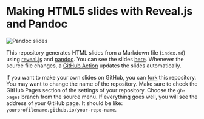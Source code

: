 # Making HTML5 slides with Reveal.js and Pandoc

![Pandoc slides](https://github.com/samarehsamadi/presentation-reveal-pandoc/workflows/Pandoc%20slides/badge.svg)

This repository generates HTML slides from a Markdown file (`index.md`) using [reveal.js](https://revealjs.com/) and [pandoc](https://pandoc.org/). You can see the slides [here](https://samarehsamadi.github.io/presentation-reveal-pandoc). Whenever the source file changes, a [GitHub Action](https://github.com/features/actions) updates the slides automatically.

If you want to make your own slides on GitHub, you can [fork](https://help.github.com/en/github/getting-started-with-github/fork-a-repo) this repository. You may want to change the name of the repository. Make sure to check the GitHub Pages section of the settings of your repository. Choose the `gh-pages` branch from the source menu. If everything goes well, you will see the address of your GitHub page. It should be like: `yourprofilename.github.io/your-repo-name`.

